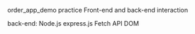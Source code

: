 order_app_demo  practice
Front-end and back-end interaction


back-end: Node.js express.js Fetch API DOM
